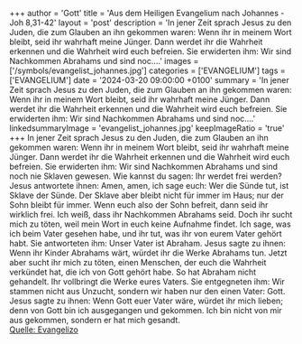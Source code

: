 +++
author = 'Gott'
title = 'Aus dem Heiligen Evangelium nach Johannes - Joh 8,31-42'
layout = 'post'
description = 'In jener Zeit sprach Jesus zu den Juden, die zum Glauben an ihn gekommen waren: Wenn ihr in meinem Wort bleibt, seid ihr wahrhaft meine Jünger. Dann werdet ihr die Wahrheit erkennen und die Wahrheit wird euch befreien. Sie erwiderten ihm: Wir sind Nachkommen Abrahams und sind noc....'
images = ['/symbols/evangelist_johannes.jpg']
categories = ['EVANGELIUM']
tags = ['EVANGELIUM']
date = '2024-03-20 09:00:00 +0100'
summary = 'In jener Zeit sprach Jesus zu den Juden, die zum Glauben an ihn gekommen waren: Wenn ihr in meinem Wort bleibt, seid ihr wahrhaft meine Jünger. Dann werdet ihr die Wahrheit erkennen und die Wahrheit wird euch befreien. Sie erwiderten ihm: Wir sind Nachkommen Abrahams und sind noc....'
linkedsummaryImage = 'evangelist_johannes.jpg'
keepImageRatio = 'true'
+++
In jener Zeit sprach Jesus zu den Juden, die zum Glauben an ihn gekommen waren: Wenn ihr in meinem Wort bleibt, seid ihr wahrhaft meine Jünger.
Dann werdet ihr die Wahrheit erkennen und die Wahrheit wird euch befreien.
Sie erwiderten ihm: Wir sind Nachkommen Abrahams und sind noch nie Sklaven gewesen.<!--more--> Wie kannst du sagen: Ihr werdet frei werden?
Jesus antwortete ihnen: Amen, amen, ich sage euch: Wer die Sünde tut, ist Sklave der Sünde.
Der Sklave aber bleibt nicht für immer im Haus; nur der Sohn bleibt für immer.
Wenn euch also der Sohn befreit, dann seid ihr wirklich frei.
Ich weiß, dass ihr Nachkommen Abrahams seid. Doch ihr sucht mich zu töten, weil mein Wort in euch keine Aufnahme findet.
Ich sage, was ich beim Vater gesehen habe, und ihr tut, was ihr von eurem Vater gehört habt.
Sie antworteten ihm: Unser Vater ist Abraham. Jesus sagte zu ihnen: Wenn ihr Kinder Abrahams wärt, würdet ihr die Werke Abrahams tun.
Jetzt aber sucht ihr mich zu töten, einen Menschen, der euch die Wahrheit verkündet hat, die ich von Gott gehört habe. So hat Abraham nicht gehandelt.
Ihr vollbringt die Werke eures Vaters. Sie entgegneten ihm: Wir stammen nicht aus Unzucht, sondern wir haben nur den einen Vater: Gott.
Jesus sagte zu ihnen: Wenn Gott euer Vater wäre, würdet ihr mich lieben; denn von Gott bin ich ausgegangen und gekommen. Ich bin nicht von mir aus gekommen, sondern er hat mich gesandt.<br> [Quelle: Evangelizo](https://evangeliumtagfuertag.org/DE/gospel)